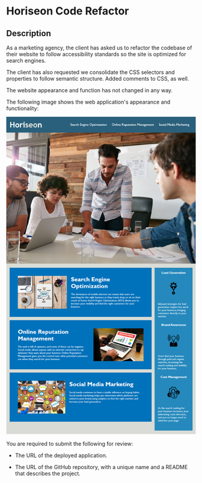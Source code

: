 # Horiseon Code Refactor

## Description

As a marketing agency, the client has asked us to refactor the codebase of their website to follow accessibility standards so the site is optimized for search engines.

The client has also requested we consolidate the CSS selectors and properties to follow semantic structure. Added comments to CSS, as well.

The website appearance and function has not changed in any way. 

The following image shows the web application's appearance and functionality:

![The Horiseon webpage includes a navigation bar, a header image, and cards with text and images at the bottom of the page.](./assets/images/01-html-css-git-homework-demo.png)



You are required to submit the following for review:

* The URL of the deployed application.

* The URL of the GitHub repository, with a unique name and a README that describes the project.

